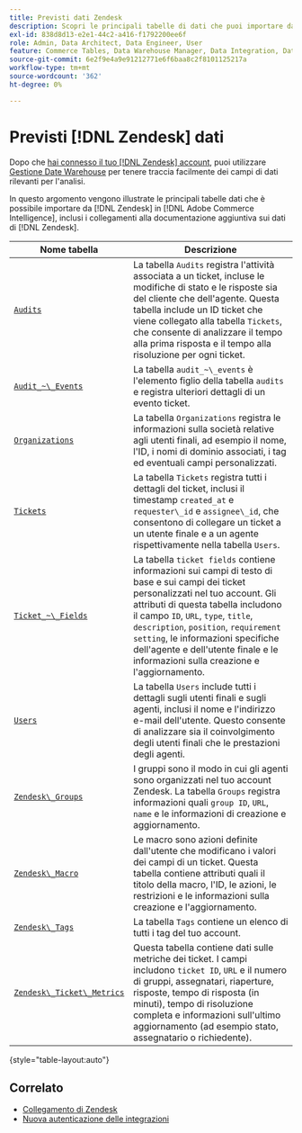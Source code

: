 ```yaml
---
title: Previsti dati Zendesk
description: Scopri le principali tabelle di dati che puoi importare da Zendesk in Commerce Intelligence, inclusi i collegamenti alla documentazione aggiuntiva sui dati di Zendesk.
exl-id: 838d8d13-e2e1-44c2-a416-f1792200ee6f
role: Admin, Data Architect, Data Engineer, User
feature: Commerce Tables, Data Warehouse Manager, Data Integration, Data Import/Export
source-git-commit: 6e2f9e4a9e91212771e6f6baa8c2f8101125217a
workflow-type: tm+mt
source-wordcount: '362'
ht-degree: 0%

---
```


# Previsti [!DNL Zendesk] dati

Dopo che [hai connesso il tuo [!DNL Zendesk] account](../integrations/zendesk.md), puoi utilizzare [Gestione Date Warehouse](../../../data-analyst/data-warehouse-mgr/tour-dwm.md) per tenere traccia facilmente dei campi di dati rilevanti per l&#39;analisi.

In questo argomento vengono illustrate le principali tabelle dati che è possibile importare da [!DNL Zendesk] in [!DNL Adobe Commerce Intelligence], inclusi i collegamenti alla documentazione aggiuntiva sui dati di [!DNL Zendesk].

| Nome tabella | Descrizione |
|-----|-----|
| [`Audits`](https://developer.zendesk.com/rest_api/docs/core/ticket_audits) | La tabella `Audits` registra l&#39;attività associata a un ticket, incluse le modifiche di stato e le risposte sia del cliente che dell&#39;agente. Questa tabella include un ID ticket che viene collegato alla tabella `Tickets`, che consente di analizzare il tempo alla prima risposta e il tempo alla risoluzione per ogni ticket. |
| [`Audit_~\_Events`](https://developer.zendesk.com/rest_api/docs/core/ticket_audits#audit-events) | La tabella `audit_~\_events` è l&#39;elemento figlio della tabella `audits` e registra ulteriori dettagli di un evento ticket. |
| [`Organizations`](https://developer.zendesk.com/rest_api/docs/core/organizations) | La tabella `Organizations` registra le informazioni sulla società relative agli utenti finali, ad esempio il nome, l&#39;ID, i nomi di dominio associati, i tag ed eventuali campi personalizzati. |
| [`Tickets`](https://developer.zendesk.com/rest_api/docs/core/tickets) | La tabella `Tickets` registra tutti i dettagli del ticket, inclusi il timestamp `created_at` e `requester\_id` e `assignee\_id`, che consentono di collegare un ticket a un utente finale e a un agente rispettivamente nella tabella `Users`. |
| [`Ticket_~\_Fields`](https://developer.zendesk.com/rest_api/docs/core/ticket_fields) | La tabella `ticket fields` contiene informazioni sui campi di testo di base e sui campi dei ticket personalizzati nel tuo account. Gli attributi di questa tabella includono il campo `ID`, `URL`, `type`, `title`, `description`, `position`, `requirement setting`, le informazioni specifiche dell&#39;agente e dell&#39;utente finale e le informazioni sulla creazione e l&#39;aggiornamento. |
| [`Users`](https://developer.zendesk.com/rest_api/docs/core/users) | La tabella `Users` include tutti i dettagli sugli utenti finali e sugli agenti, inclusi il nome e l&#39;indirizzo e-mail dell&#39;utente. Questo consente di analizzare sia il coinvolgimento degli utenti finali che le prestazioni degli agenti. |
| [`Zendesk\_Groups`](https://developer.zendesk.com/rest_api/docs/core/groups) | I gruppi sono il modo in cui gli agenti sono organizzati nel tuo account Zendesk. La tabella `Groups` registra informazioni quali `group ID`, `URL`, `name` e le informazioni di creazione e aggiornamento. |
| [`Zendesk\_Macro`](https://developer.zendesk.com/rest_api/docs/core/macros) | Le macro sono azioni definite dall&#39;utente che modificano i valori dei campi di un ticket. Questa tabella contiene attributi quali il titolo della macro, l&#39;ID, le azioni, le restrizioni e le informazioni sulla creazione e l&#39;aggiornamento. |
| [`Zendesk\_Tags`](https://developer.zendesk.com/rest_api/docs/core/tags) | La tabella `Tags` contiene un elenco di tutti i tag del tuo account. |
| [`Zendesk\_Ticket\_Metrics`](https://developer.zendesk.com/rest_api/docs/core/ticket_metrics#ticket-metrics) | Questa tabella contiene dati sulle metriche dei ticket. I campi includono `ticket ID`, `URL` e il numero di gruppi, assegnatari, riaperture, risposte, tempo di risposta (in minuti), tempo di risoluzione completa e informazioni sull&#39;ultimo aggiornamento (ad esempio stato, assegnatario o richiedente). |

{style="table-layout:auto"}

## Correlato

* [Collegamento di Zendesk](../integrations/zendesk.md)
* [Nuova autenticazione delle integrazioni](https://experienceleague.adobe.com/docs/commerce-knowledge-base/kb/how-to/mbi-reauthenticating-integrations.html?lang=it)
